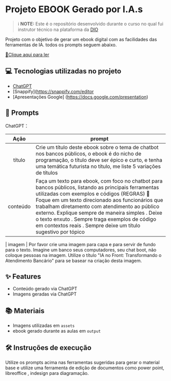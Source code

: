 
# Projeto EBOOK Gerado por I.A.s


 > ℹ️ **NOTE:** Este é o repositório desenvolvido durante o curso no qual fui instrutor técnico na plataforma da [DIO](https://dio.me)

Projeto com o objetivo de gerar um ebook digital com as facilidades das ferramentas de IA. todos os prompts
seguem abaixo.

<a href="https://github.com/felipeAguiarCode/prompts-recipe-to-create-a-ebook/blob/main/output/ebook%20-%20css%20jedi%20output.pdf" title="View PDF now"> 📕Clique aqui para ler</a>

## 💻 Tecnologias utilizadas no projeto

- [ChatGPT](https://chat.openai.com/) 
- [Snappify](https://snappify.com/editor
- [Apresentações Google] (https://docs.google.com/presentation)

## 🧠 Prompts


ChatGPT：

|   Ação   | prompt                                                                                                                                                                                                                                                                         |
| :------: | ------------------------------------------------------------------------------------------------------------------------------------------------------------------------------------------------------------------------------------------------------------------------------ |
|  título  | Crie um título deste  ebook sobre o tema de chatbot nos bancos públicos, o ebook é do nicho de programação, o título deve ser épico e curto, e tenha uma temática futurista no título, me liste 5 variações de títulos                                                        |
| conteúdo | Faça um texto para ebook, com foco no chatbot para bancos públicos, listando as principais ferramentas utilizadas com exemplos e códigos (REGRAS)  Foque em um texto direcionado aos funcionários que trabalham diretamento com atendimento ao público externo. Explique sempre de maneira simples . Deixe o texto enxuto . Sempre traga exemplos de código em contextos reais . Sempre deixe um título sugestivo por tópico
 


| imagem | Por favor crie uma imagem para capa e para servir de fundo para o texto. Imagine um banco seus computadores, seu chat boot, não coloque pessoas na imagem. Utilize o título "IA no Front: Transformando o Atendimento Bancário" para se basear na criação desta imagem.


## ✨ Features

- Conteúdo gerado via ChatGPT
- Imagens geradas via ChatGPT

## 📚 Materiais

- Imagens utilizadas em `assets`
- ebook gerado durante as aulas em `output`

## 🛠️ Instruções de execução

Utilize os prompts acima nas ferramentas sugeridas para gerar o material base e utilize uma ferramenta de edição de documentos como power point, libreoffice , indesign para diagramação.

